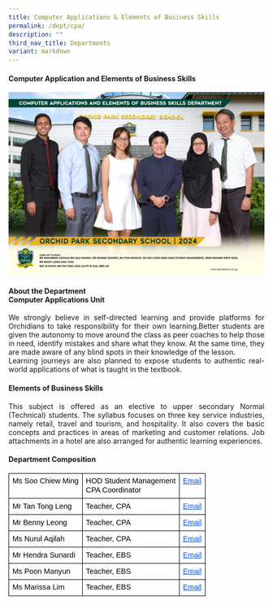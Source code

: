 ```yaml
---
title: Computer Applications & Elements of Business Skills
permalink: /dept/cpa/
description: ""
third_nav_title: Departments
variant: markdown
---
```

<div align="justify">
<h4>Computer Application and Elements of Business Skills</h4>
<img src="/images/Departments/CPAEBS/computer_applications_and_elements_of_business_skills_department_2.jpg">
<h4>About the Department<br>
Computer Applications Unit</h4>
<p>We strongly believe in self-directed learning and provide platforms for Orchidians to take responsibility for their own learning.Better students are given the autonomy to move around the class as peer coaches to help those in need, identify mistakes and share what they know. At the same time, they are made aware of any blind spots in their knowledge of the lesson.<br>
Learning journeys are also planned to expose students to authentic real-world applications of what is taught in the textbook.</p>
<h4>Elements of Business Skills </h4>
<p>This subject is offered as an elective to upper secondary Normal (Technical) students. The syllabus focuses on three key service industries, namely retail, travel and tourism, and hospitality. It also covers the basic concepts and practices in areas of marketing and customer relations. Job attachments in a hotel are also arranged for authentic learning experiences.</p>

<h4> Department Composition </h4>
<table style="border:none;border-collapse:collapse;table-layout:fixed;width:468pt"><colgroup><col><col><col></colgroup><tbody><tr style="height:0pt"><td style="border-left:solid #000000 1pt;border-right:solid #000000 1pt;border-bottom:solid #000000 1pt;border-top:solid #000000 1pt;vertical-align:top;padding:5pt 5pt 5pt 5pt;overflow:hidden;overflow-wrap:break-word;"><p dir="ltr" style="line-height:1.2;margin-top:0pt;margin-bottom:0pt;"><span style="font-size:11pt;font-family:Arial;color:#000000;background-color:transparent;font-weight:400;font-style:normal;font-variant:normal;text-decoration:none;vertical-align:baseline;white-space:pre;white-space:pre-wrap;">Ms Soo Chiew Ming</span></p></td><td style="border-left:solid #000000 1pt;border-right:solid #000000 1pt;border-bottom:solid #000000 1pt;border-top:solid #000000 1pt;vertical-align:top;padding:5pt 5pt 5pt 5pt;overflow:hidden;overflow-wrap:break-word;"><p dir="ltr" style="line-height:1.2;margin-top:0pt;margin-bottom:0pt;"><span style="font-size:11pt;font-family:Arial;color:#000000;background-color:transparent;font-weight:400;font-style:normal;font-variant:normal;text-decoration:none;vertical-align:baseline;white-space:pre;white-space:pre-wrap;">HOD Student Management<br>CPA Coordinator</span></p></td><td style="border-left:solid #000000 1pt;border-right:solid #000000 1pt;border-bottom:solid #000000 1pt;border-top:solid #000000 1pt;vertical-align:top;padding:5pt 5pt 5pt 5pt;overflow:hidden;overflow-wrap:break-word;"><p dir="ltr" style="line-height:1.2;margin-top:0pt;margin-bottom:0pt;"><a href="mailto: soo_chiew_ming@schools.gov.sg" style="text-decoration:none;"><span style="font-size:11pt;font-family:Arial;color:#1155cc;background-color:transparent;font-weight:400;font-style:normal;font-variant:normal;text-decoration:underline;-webkit-text-decoration-skip:none;text-decoration-skip-ink:none;vertical-align:baseline;white-space:pre;white-space:pre-wrap;">Email</span></a></p></td></tr>
<tr style="height:0pt"><td style="border-left:solid #000000 1pt;border-right:solid #000000 1pt;border-bottom:solid #000000 1pt;border-top:solid #000000 1pt;vertical-align:top;padding:5pt 5pt 5pt 5pt;overflow:hidden;overflow-wrap:break-word;"><p dir="ltr" style="line-height:1.2;margin-top:0pt;margin-bottom:0pt;"><span style="font-size:11pt;font-family:Arial;color:#000000;background-color:transparent;font-weight:400;font-style:normal;font-variant:normal;text-decoration:none;vertical-align:baseline;white-space:pre;white-space:pre-wrap;">Mr Tan Tong Leng</span></p></td><td style="border-left:solid #000000 1pt;border-right:solid #000000 1pt;border-bottom:solid #000000 1pt;border-top:solid #000000 1pt;vertical-align:top;padding:5pt 5pt 5pt 5pt;overflow:hidden;overflow-wrap:break-word;"><p dir="ltr" style="line-height:1.2;margin-top:0pt;margin-bottom:0pt;"><span style="font-size:11pt;font-family:Arial;color:#000000;background-color:transparent;font-weight:400;font-style:normal;font-variant:normal;text-decoration:none;vertical-align:baseline;white-space:pre;white-space:pre-wrap;">Teacher, CPA</span></p></td><td style="border-left:solid #000000 1pt;border-right:solid #000000 1pt;border-bottom:solid #000000 1pt;border-top:solid #000000 1pt;vertical-align:top;padding:5pt 5pt 5pt 5pt;overflow:hidden;overflow-wrap:break-word;"><p dir="ltr" style="line-height:1.2;margin-top:0pt;margin-bottom:0pt;"><a href="mailto: tan_tong_leng@schools.gov.sg" style="text-decoration:none;"><span style="font-size:11pt;font-family:Arial;color:#1155cc;background-color:transparent;font-weight:400;font-style:normal;font-variant:normal;text-decoration:underline;-webkit-text-decoration-skip:none;text-decoration-skip-ink:none;vertical-align:baseline;white-space:pre;white-space:pre-wrap;">Email</span></a></p></td></tr>
<tr style="height:0pt"><td style="border-left:solid #000000 1pt;border-right:solid #000000 1pt;border-bottom:solid #000000 1pt;border-top:solid #000000 1pt;vertical-align:top;padding:5pt 5pt 5pt 5pt;overflow:hidden;overflow-wrap:break-word;"><p dir="ltr" style="line-height:1.2;margin-top:0pt;margin-bottom:0pt;"><span style="font-size:11pt;font-family:Arial;color:#000000;background-color:transparent;font-weight:400;font-style:normal;font-variant:normal;text-decoration:none;vertical-align:baseline;white-space:pre;white-space:pre-wrap;">Mr Benny Leong</span></p></td><td style="border-left:solid #000000 1pt;border-right:solid #000000 1pt;border-bottom:solid #000000 1pt;border-top:solid #000000 1pt;vertical-align:top;padding:5pt 5pt 5pt 5pt;overflow:hidden;overflow-wrap:break-word;"><p dir="ltr" style="line-height:1.2;margin-top:0pt;margin-bottom:0pt;"><span style="font-size:11pt;font-family:Arial;color:#000000;background-color:transparent;font-weight:400;font-style:normal;font-variant:normal;text-decoration:none;vertical-align:baseline;white-space:pre;white-space:pre-wrap;">Teacher, CPA</span></p></td><td style="border-left:solid #000000 1pt;border-right:solid #000000 1pt;border-bottom:solid #000000 1pt;border-top:solid #000000 1pt;vertical-align:top;padding:5pt 5pt 5pt 5pt;overflow:hidden;overflow-wrap:break-word;"><p dir="ltr" style="line-height:1.2;margin-top:0pt;margin-bottom:0pt;"><a href="mailto: leong_khai_yuen_benny@schools.gov.sg" style="text-decoration:none;"><span style="font-size:11pt;font-family:Arial;color:#1155cc;background-color:transparent;font-weight:400;font-style:normal;font-variant:normal;text-decoration:underline;-webkit-text-decoration-skip:none;text-decoration-skip-ink:none;vertical-align:baseline;white-space:pre;white-space:pre-wrap;">Email</span></a></p></td></tr>
<tr style="height:0pt"><td style="border-left:solid #000000 1pt;border-right:solid #000000 1pt;border-bottom:solid #000000 1pt;border-top:solid #000000 1pt;vertical-align:top;padding:5pt 5pt 5pt 5pt;overflow:hidden;overflow-wrap:break-word;"><p dir="ltr" style="line-height:1.2;margin-top:0pt;margin-bottom:0pt;"><span style="font-size:11pt;font-family:Arial;color:#000000;background-color:transparent;font-weight:400;font-style:normal;font-variant:normal;text-decoration:none;vertical-align:baseline;white-space:pre;white-space:pre-wrap;">Ms Nurul Aqilah</span></p></td><td style="border-left:solid #000000 1pt;border-right:solid #000000 1pt;border-bottom:solid #000000 1pt;border-top:solid #000000 1pt;vertical-align:top;padding:5pt 5pt 5pt 5pt;overflow:hidden;overflow-wrap:break-word;"><p dir="ltr" style="line-height:1.2;margin-top:0pt;margin-bottom:0pt;"><span style="font-size:11pt;font-family:Arial;color:#000000;background-color:transparent;font-weight:400;font-style:normal;font-variant:normal;text-decoration:none;vertical-align:baseline;white-space:pre;white-space:pre-wrap;">Teacher, CPA</span></p></td><td style="border-left:solid #000000 1pt;border-right:solid #000000 1pt;border-bottom:solid #000000 1pt;border-top:solid #000000 1pt;vertical-align:top;padding:5pt 5pt 5pt 5pt;overflow:hidden;overflow-wrap:break-word;"><p dir="ltr" style="line-height:1.2;margin-top:0pt;margin-bottom:0pt;"><a href="mailto: nurul_aqilah_aris@schools.gov.sg" style="text-decoration:none;"><span style="font-size:11pt;font-family:Arial;color:#1155cc;background-color:transparent;font-weight:400;font-style:normal;font-variant:normal;text-decoration:underline;-webkit-text-decoration-skip:none;text-decoration-skip-ink:none;vertical-align:baseline;white-space:pre;white-space:pre-wrap;">Email</span></a></p></td></tr>
<tr style="height:0pt"><td style="border-left:solid #000000 1pt;border-right:solid #000000 1pt;border-bottom:solid #000000 1pt;border-top:solid #000000 1pt;vertical-align:top;padding:5pt 5pt 5pt 5pt;overflow:hidden;overflow-wrap:break-word;"><p dir="ltr" style="line-height:1.2;margin-top:0pt;margin-bottom:0pt;"><span style="font-size:11pt;font-family:Arial;color:#000000;background-color:transparent;font-weight:400;font-style:normal;font-variant:normal;text-decoration:none;vertical-align:baseline;white-space:pre;white-space:pre-wrap;">Mr Hendra Sunardi</span></p></td><td style="border-left:solid #000000 1pt;border-right:solid #000000 1pt;border-bottom:solid #000000 1pt;border-top:solid #000000 1pt;vertical-align:top;padding:5pt 5pt 5pt 5pt;overflow:hidden;overflow-wrap:break-word;"><p dir="ltr" style="line-height:1.2;margin-top:0pt;margin-bottom:0pt;"><span style="font-size:11pt;font-family:Arial;color:#000000;background-color:transparent;font-weight:400;font-style:normal;font-variant:normal;text-decoration:none;vertical-align:baseline;white-space:pre;white-space:pre-wrap;">Teacher, EBS</span></p></td><td style="border-left:solid #000000 1pt;border-right:solid #000000 1pt;border-bottom:solid #000000 1pt;border-top:solid #000000 1pt;vertical-align:top;padding:5pt 5pt 5pt 5pt;overflow:hidden;overflow-wrap:break-word;"><p dir="ltr" style="line-height:1.2;margin-top:0pt;margin-bottom:0pt;"><a href="mailto: hendra_sunardi@schools.gov.sg" style="text-decoration:none;"><span style="font-size:11pt;font-family:Arial;color:#1155cc;background-color:transparent;font-weight:400;font-style:normal;font-variant:normal;text-decoration:underline;-webkit-text-decoration-skip:none;text-decoration-skip-ink:none;vertical-align:baseline;white-space:pre;white-space:pre-wrap;">Email</span></a></p></td></tr>
<tr style="height:0pt"><td style="border-left:solid #000000 1pt;border-right:solid #000000 1pt;border-bottom:solid #000000 1pt;border-top:solid #000000 1pt;vertical-align:top;padding:5pt 5pt 5pt 5pt;overflow:hidden;overflow-wrap:break-word;"><p dir="ltr" style="line-height:1.2;margin-top:0pt;margin-bottom:0pt;"><span style="font-size:11pt;font-family:Arial;color:#000000;background-color:transparent;font-weight:400;font-style:normal;font-variant:normal;text-decoration:none;vertical-align:baseline;white-space:pre;white-space:pre-wrap;">Ms Poon Manyun</span></p></td><td style="border-left:solid #000000 1pt;border-right:solid #000000 1pt;border-bottom:solid #000000 1pt;border-top:solid #000000 1pt;vertical-align:top;padding:5pt 5pt 5pt 5pt;overflow:hidden;overflow-wrap:break-word;"><p dir="ltr" style="line-height:1.2;margin-top:0pt;margin-bottom:0pt;"><span style="font-size:11pt;font-family:Arial;color:#000000;background-color:transparent;font-weight:400;font-style:normal;font-variant:normal;text-decoration:none;vertical-align:baseline;white-space:pre;white-space:pre-wrap;">Teacher, EBS</span></p></td><td style="border-left:solid #000000 1pt;border-right:solid #000000 1pt;border-bottom:solid #000000 1pt;border-top:solid #000000 1pt;vertical-align:top;padding:5pt 5pt 5pt 5pt;overflow:hidden;overflow-wrap:break-word;"><p dir="ltr" style="line-height:1.2;margin-top:0pt;margin-bottom:0pt;"><a href="mailto: Poon_Manyun@schools.gov.sg" style="text-decoration:none;"><span style="font-size:11pt;font-family:Arial;color:#1155cc;background-color:transparent;font-weight:400;font-style:normal;font-variant:normal;text-decoration:underline;-webkit-text-decoration-skip:none;text-decoration-skip-ink:none;vertical-align:baseline;white-space:pre;white-space:pre-wrap;">Email</span></a></p></td>
</tr>
<tr style="height:0pt"><td style="border-left:solid #000000 1pt;border-right:solid #000000 1pt;border-bottom:solid #000000 1pt;border-top:solid #000000 1pt;vertical-align:top;padding:5pt 5pt 5pt 5pt;overflow:hidden;overflow-wrap:break-word;"><p dir="ltr" style="line-height:1.2;margin-top:0pt;margin-bottom:0pt;"><span style="font-size:11pt;font-family:Arial;color:#000000;background-color:transparent;font-weight:400;font-style:normal;font-variant:normal;text-decoration:none;vertical-align:baseline;white-space:pre;white-space:pre-wrap;">Ms Marissa Lim</span></p></td><td style="border-left:solid #000000 1pt;border-right:solid #000000 1pt;border-bottom:solid #000000 1pt;border-top:solid #000000 1pt;vertical-align:top;padding:5pt 5pt 5pt 5pt;overflow:hidden;overflow-wrap:break-word;"><p dir="ltr" style="line-height:1.2;margin-top:0pt;margin-bottom:0pt;"><span style="font-size:11pt;font-family:Arial;color:#000000;background-color:transparent;font-weight:400;font-style:normal;font-variant:normal;text-decoration:none;vertical-align:baseline;white-space:pre;white-space:pre-wrap;">Teacher, EBS</span></p></td><td style="border-left:solid #000000 1pt;border-right:solid #000000 1pt;border-bottom:solid #000000 1pt;border-top:solid #000000 1pt;vertical-align:top;padding:5pt 5pt 5pt 5pt;overflow:hidden;overflow-wrap:break-word;"><p dir="ltr" style="line-height:1.2;margin-top:0pt;margin-bottom:0pt;"><a href="mailto: marissa_lim_li_jing@schools.gov.sg" style="text-decoration:none;"><span style="font-size:11pt;font-family:Arial;color:#1155cc;background-color:transparent;font-weight:400;font-style:normal;font-variant:normal;text-decoration:underline;-webkit-text-decoration-skip:none;text-decoration-skip-ink:none;vertical-align:baseline;white-space:pre;white-space:pre-wrap;">Email</span></a></p></td>
</tr>
</tbody></table>
</div>